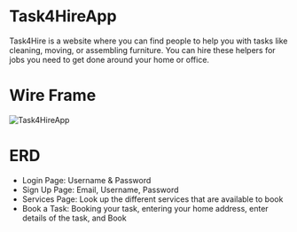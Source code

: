 # Task4HireApp
Task4Hire is a website where you can find people to help you with tasks like cleaning, moving, or assembling furniture. You can hire these helpers for jobs you need to get done around your home or office.

# Wire Frame 

![Task4HireApp](https://github.com/dereckdemesa/Task4HireApp/assets/148739753/972f394a-93ae-461f-98a7-84c7b8a39f65)


# ERD 

- Login Page: Username & Password
- Sign Up Page: Email, Username, Password
- Services Page: Look up the different services that are available to book
- Book a Task: Booking your task, entering your home address, enter details of the task, and Book
